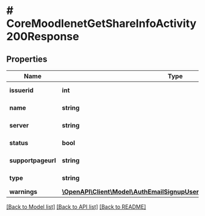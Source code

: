 # # CoreMoodlenetGetShareInfoActivity200Response

## Properties

Name | Type | Description | Notes
------------ | ------------- | ------------- | -------------
**issuerid** | **int** | MoodleNet issuer id | [default to null]
**name** | **string** | Activity name | [default to 'null']
**server** | **string** | MoodleNet server | [default to 'null']
**status** | **bool** | status: true if success |
**supportpageurl** | **string** | Support page URL | [default to 'null']
**type** | **string** | Activity type | [default to 'null']
**warnings** | [**\OpenAPI\Client\Model\AuthEmailSignupUser200ResponseWarningsInner[]**](AuthEmailSignupUser200ResponseWarningsInner.md) |  | [optional]

[[Back to Model list]](../../README.md#models) [[Back to API list]](../../README.md#endpoints) [[Back to README]](../../README.md)
